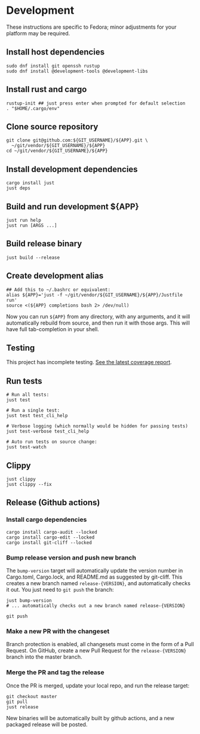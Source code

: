 # Development

These instructions are specific to Fedora; minor adjustments for your
platform may be required.

## Install host dependencies

```
sudo dnf install git openssh rustup
sudo dnf install @development-tools @development-libs
```

## Install rust and cargo

```
rustup-init ## just press enter when prompted for default selection
. "$HOME/.cargo/env"
```

## Clone source repository

```
git clone git@github.com:${GIT_USERNAME}/${APP}.git \
  ~/git/vendor/${GIT_USERNAME}/${APP}
cd ~/git/vendor/${GIT_USERNAME}/${APP}
```

## Install development dependencies

```
cargo install just
just deps
```

## Build and run development ${APP}

```
just run help
just run [ARGS ...]
```

## Build release binary

```
just build --release
```

## Create development alias

```
## Add this to ~/.bashrc or equivalent:
alias ${APP}='just -f ~/git/vendor/${GIT_USERNAME}/${APP}/Justfile run'
source <(${APP} completions bash 2> /dev/null)
```

Now you can run `${APP}` from any directory, with
any arguments, and it will automatically rebuild from source, and then
run it with those args. This will have full tab-completion in your shell.

## Testing

This project has incomplete testing. [See the latest coverage
report](https://${GIT_USERNAME}.github.io/${APP}/coverage/master/).

## Run tests

```
# Run all tests:
just test

# Run a single test:
just test test_cli_help

# Verbose logging (which normally would be hidden for passing tests)
just test-verbose test_cli_help

# Auto run tests on source change:
just test-watch
```

## Clippy

```
just clippy
just clippy --fix
```

## Release (Github actions)

### Install cargo dependencies

```
cargo install cargo-audit --locked
cargo install cargo-edit --locked
cargo install git-cliff --locked
```

### Bump release version and push new branch

The `bump-version` target will automatically update the version number
in Cargo.toml, Cargo.lock, and README.md as suggested by git-cliff.
This creates a new branch named `release-{VERSION}`, and automatically
checks it out. You just need to `git push` the branch:

```
just bump-version
# ... automatically checks out a new branch named release-{VERSION}

git push
```

### Make a new PR with the changeset

Branch protection is enabled, all changesets must come in the form of
a Pull Request. On GitHub, create a new Pull Request for the
`release-{VERSION}` branch into the master branch.

### Merge the PR and tag the release

Once the PR is merged, update your local repo, and run the release
target:

```
git checkout master
git pull
just release
```

New binaries will be automatically built by github actions, and a new
packaged release will be posted.

